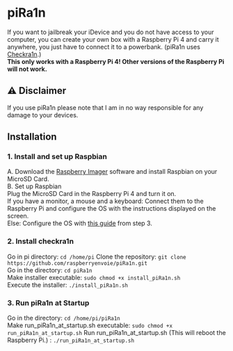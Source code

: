 # piRa1n
If you want to jailbreak your iDevice and you do not have access to your computer, you can create your own box with a Raspberry Pi 4 and carry it anywhere, you just have to connect it to a powerbank. (piRa1n uses [Checkra1n](https://checkra.in/).)\
**This only works with a Raspberry Pi 4! Other versions of the Raspberry Pi will not work.**

## ⚠️ Disclaimer
If you use piRa1n please note that I am in no way responsible for any damage to your devices.

## Installation 

### 1. Install and set up Raspbian
A. Download the [Raspberry Imager](https://www.raspberrypi.org/downloads/) software and install Raspbian on your MicroSD Card.  
B. Set up Raspbian  
Plug the MicroSD Card in the Raspberry Pi 4 and turn it on.  
If you have a monitor, a mouse and a keyboard: Connect them to the Raspberry Pi and configure the OS with the instructions displayed on the screen.   
Else: Configure the OS with [this guide](https://hackernoon.com/raspberry-pi-headless-install-462ccabd75d0) from step 3.   

### 2. Install checkra1n
Go in pi directory: `cd /home/pi`
Clone the repository: `git clone https://github.com/raspberryenvoie/piRa1n.git`\
Go in the directory: `cd piRa1n`\
Make installer executable: `sudo chmod +x install_piRa1n.sh`\
Execute the installer: `./install_piRa1n.sh`

### 3. Run piRa1n at Startup
Go in the directory: `cd /home/pi/piRa1n`\
Make run_piRa1n_at_startup.sh executable: `sudo chmod +x run_piRa1n_at_startup.sh`
Run run_piRa1n_at_startup.sh (This will reboot the Raspberry Pi.) : `./run_piRa1n_at_startup.sh`
